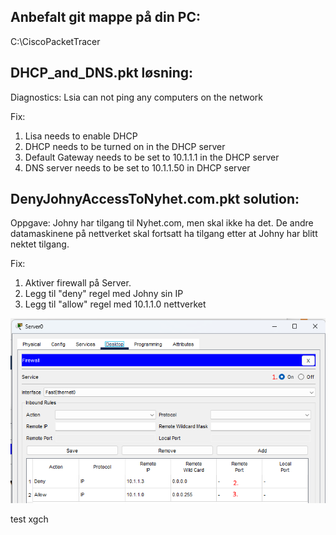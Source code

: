## Anbefalt git mappe på din PC:

 C:\CiscoPacketTracer

## DHCP_and_DNS.pkt løsning:

Diagnostics: 
Lsia can not ping any computers on the network

Fix:

1. Lisa needs to enable DHCP 
2. DHCP needs to be turned on in the DHCP server
3. Default Gateway needs to be set to 10.1.1.1 in the DHCP server
4. DNS server needs to be set to 10.1.1.50 in DHCP server

## DenyJohnyAccessToNyhet.com.pkt solution:

Oppgave: 
Johny har tilgang til Nyhet.com, men skal ikke ha det. De andre datamaskinene på nettverket skal fortsatt ha tilgang etter at Johny har blitt nektet tilgang. 

Fix:

1. Aktiver firewall på Server.
2. Legg til "deny" regel med Johny sin IP
3. Legg til "allow" regel med 10.1.1.0 nettverket

![](images/firewall.png)

test
xgch



